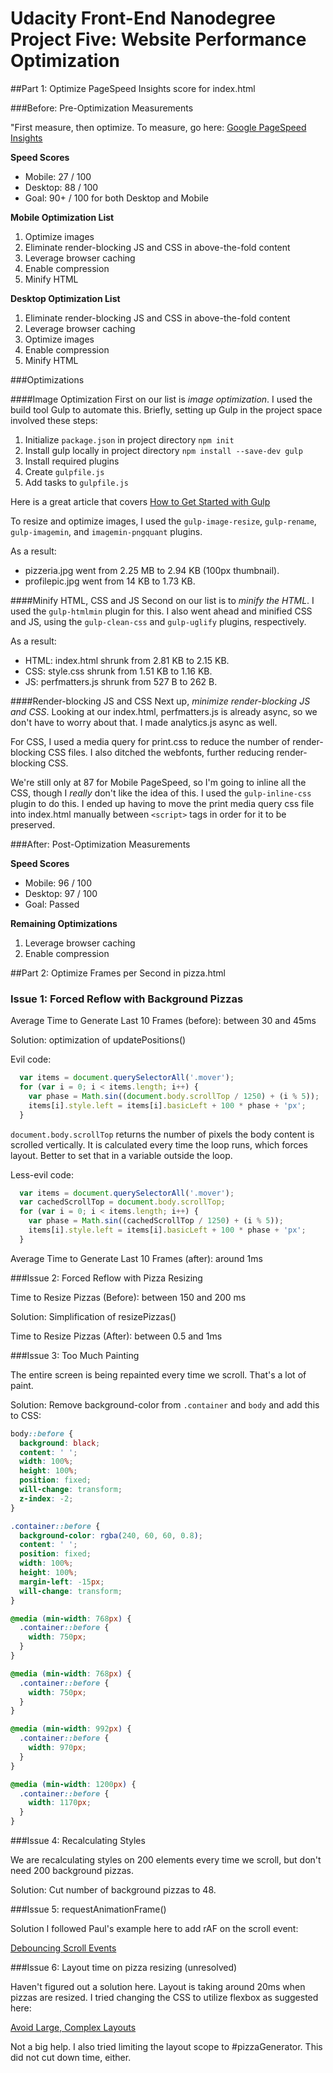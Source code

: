 # Udacity Front-End Nanodegree Project Five: Website Performance Optimization

##Part 1: Optimize PageSpeed Insights score for index.html

###Before: Pre-Optimization Measurements

"First measure, then optimize. To measure, go here:
[Google PageSpeed Insights](https://developers.google.com/speed/pagespeed/insights/)

**Speed Scores**

* Mobile: 27 / 100
* Desktop: 88 / 100
* Goal: 90+ / 100 for both Desktop and Mobile

**Mobile Optimization List**

  1. Optimize images
  2. Eliminate render-blocking JS and CSS in above-the-fold content
  3. Leverage browser caching
  4. Enable compression
  5. Minify HTML

**Desktop Optimization List**

  1. Eliminate render-blocking JS and CSS in above-the-fold content
  2. Leverage browser caching
  3. Optimize images
  4. Enable compression
  5. Minify HTML

###Optimizations

####Image Optimization
First on our list is *image optimization*. I used the build tool Gulp to automate this. Briefly, setting up Gulp in the project space involved these steps:

  1. Initialize `package.json` in project directory
    ```npm init```
  2. Install gulp locally in project directory
    ```npm install --save-dev gulp```
  3. Install required plugins
  4. Create `gulpfile.js`
  5. Add tasks to `gulpfile.js`

Here is a great article that covers [How to Get Started with Gulp](https://travismaynard.com/writing/getting-started-with-gulp)

To resize and optimize images, I used the `gulp-image-resize`, `gulp-rename`, `gulp-imagemin`, and `imagemin-pngquant` plugins.

As a result:

* pizzeria.jpg went from 2.25 MB to 2.94 KB (100px thumbnail).
* profilepic.jpg went from 14 KB to 1.73 KB.

####Minify HTML, CSS and JS
Second on our list is to *minify the HTML*. I used the `gulp-htmlmin` plugin for this. I also went ahead and minified CSS and JS, using the `gulp-clean-css` and `gulp-uglify` plugins, respectively.

As a result:

* HTML: index.html shrunk from 2.81 KB to 2.15 KB.
* CSS: style.css shrunk from 1.51 KB to 1.16 KB.
* JS: perfmatters.js shrunk from 527 B to 262 B.

####Render-blocking JS and CSS
Next up, *minimize render-blocking JS and CSS*. Looking at our index.html, perfmatters.js is already async, so we don't have to worry about that. I made analytics.js async as well.

For CSS, I used a media query for print.css to reduce the number of render-blocking CSS files. I also ditched the webfonts, further reducing render-blocking CSS.

We're still only at 87 for Mobile PageSpeed, so I'm going to inline all the CSS, though I *really* don't like the idea of this. I used the `gulp-inline-css` plugin to do this. I ended up having to move the print media query css file into index.html manually between `<script>` tags in order for it to be preserved.

###After: Post-Optimization Measurements

**Speed Scores**

* Mobile: 96 / 100
* Desktop: 97 / 100
* Goal: Passed

**Remaining Optimizations**

  1. Leverage browser caching
  2. Enable compression

##Part 2: Optimize Frames per Second in pizza.html

### Issue 1: Forced Reflow with Background Pizzas

Average Time to Generate Last 10 Frames (before): between 30 and 45ms

Solution: optimization of updatePositions()

Evil code:

```javascript
  var items = document.querySelectorAll('.mover');
  for (var i = 0; i < items.length; i++) {
    var phase = Math.sin((document.body.scrollTop / 1250) + (i % 5));
    items[i].style.left = items[i].basicLeft + 100 * phase + 'px';
  }
```

`document.body.scrollTop` returns the number of pixels the body content is scrolled vertically. It is calculated every time the loop runs, which forces layout. Better to set that in a variable outside the loop.

Less-evil code:

```javascript
  var items = document.querySelectorAll('.mover');
  var cachedScrollTop = document.body.scrollTop;
  for (var i = 0; i < items.length; i++) {
    var phase = Math.sin((cachedScrollTop / 1250) + (i % 5));
    items[i].style.left = items[i].basicLeft + 100 * phase + 'px';
  }
```

Average Time to Generate Last 10 Frames (after): around 1ms

###Issue 2: Forced Reflow with Pizza Resizing

Time to Resize Pizzas (Before): between 150 and 200 ms

Solution: Simplification of resizePizzas()

Time to Resize Pizzas (After): between 0.5 and 1ms

###Issue 3: Too Much Painting

The entire screen is being repainted every time we scroll. That's a lot of paint.

Solution: Remove background-color from `.container` and `body` and add this to CSS:

```css
body::before {
  background: black;
  content: ' ';
  width: 100%;
  height: 100%;
  position: fixed;
  will-change: transform;
  z-index: -2;
}
```

```css
.container::before {
  background-color: rgba(240, 60, 60, 0.8);
  content: ' ';
  position: fixed;
  width: 100%;
  height: 100%;
  margin-left: -15px;
  will-change: transform;
}

@media (min-width: 768px) {
  .container::before {
    width: 750px;
  }
}

@media (min-width: 768px) {
  .container::before {
    width: 750px;
  }
}

@media (min-width: 992px) {
  .container::before {
    width: 970px;
  }
}

@media (min-width: 1200px) {
  .container::before {
    width: 1170px;
  }
}
```
###Issue 4: Recalculating Styles

We are recalculating styles on 200 elements every time we scroll, but don't need 200 background pizzas.

Solution: Cut number of background pizzas to 48.

###Issue 5: requestAnimationFrame()

Solution I followed Paul's example here to add rAF on the scroll event:

[Debouncing Scroll Events](http://www.html5rocks.com/en/tutorials/speed/animations/#an-example)

###Issue 6: Layout time on pizza resizing (unresolved)

Haven't figured out a solution here. Layout is taking around 20ms when pizzas are resized. I tried changing the CSS to utilize flexbox as suggested here:

[Avoid Large, Complex Layouts](https://developers.google.com/web/fundamentals/performance/rendering/avoid-large-complex-layouts-and-layout-thrashing?hl=en)

Not a big help. I also tried limiting the layout scope to #pizzaGenerator. This did not cut down time, either.

